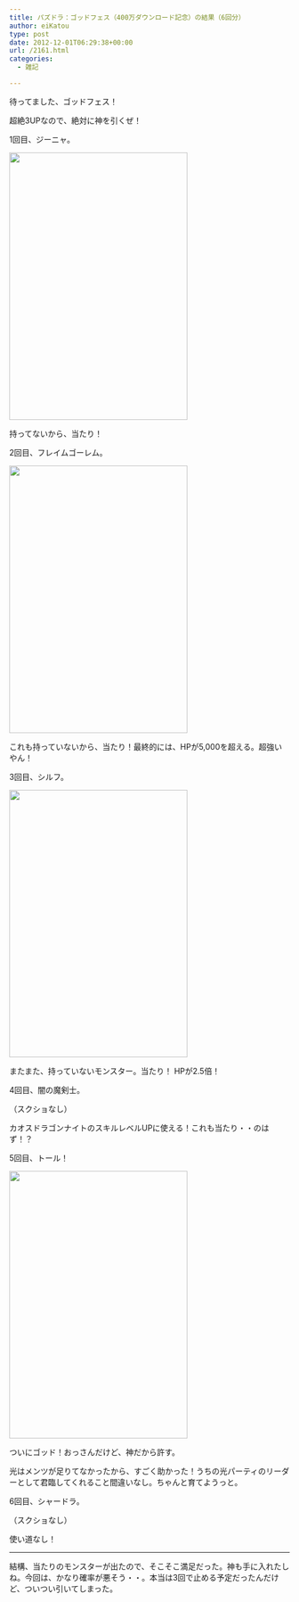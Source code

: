 ```yaml
---
title: パズドラ：ゴッドフェス（400万ダウンロード記念）の結果（6回分）
author: eiKatou
type: post
date: 2012-12-01T06:29:38+00:00
url: /2161.html
categories:
  - 雑記

---
```

待ってました、ゴッドフェス！
  
超絶3UPなので、絶対に神を引くぜ！

1回目、ジーニャ。
  
[<img src="http://eikatou.net/blog/wp-content/uploads/2012/12/9f6106717a4ff3cd18fc37026c09f669.jpg" alt="" title="20121201_paz_a" width="320" height="480" class="alignnone size-full wp-image-2163" srcset="/uploads/2012/12/9f6106717a4ff3cd18fc37026c09f669.jpg 320w, /uploads/2012/12/9f6106717a4ff3cd18fc37026c09f669-200x300.jpg 200w" sizes="(max-width: 320px) 100vw, 320px" />][1]
  
持ってないから、当たり！

<!--more-->

2回目、フレイムゴーレム。
  
[<img src="http://eikatou.net/blog/wp-content/uploads/2012/12/e870fff237f681c91c1a08125b2dd870.jpg" alt="" title="20121201_paz_b" width="320" height="480" class="alignnone size-full wp-image-2165" srcset="/uploads/2012/12/e870fff237f681c91c1a08125b2dd870.jpg 320w, /uploads/2012/12/e870fff237f681c91c1a08125b2dd870-200x300.jpg 200w" sizes="(max-width: 320px) 100vw, 320px" />][2]
  
これも持っていないから、当たり！最終的には、HPが5,000を超える。超強いやん！

3回目、シルフ。
  
[<img src="http://eikatou.net/blog/wp-content/uploads/2012/12/3afe7d2d79178a98e264bab83952d3fb.jpg" alt="" title="20121201_paz_c" width="320" height="480" class="alignnone size-full wp-image-2164" srcset="/uploads/2012/12/3afe7d2d79178a98e264bab83952d3fb.jpg 320w, /uploads/2012/12/3afe7d2d79178a98e264bab83952d3fb-200x300.jpg 200w" sizes="(max-width: 320px) 100vw, 320px" />][3]
  
またまた、持っていないモンスター。当たり！ HPが2.5倍！

4回目、闇の魔剣士。
  
（スクショなし）
  
カオスドラゴンナイトのスキルレベルUPに使える！これも当たり・・のはず！？

5回目、トール！
  
[<img src="http://eikatou.net/blog/wp-content/uploads/2012/12/IMG_1055.jpg" alt="" title="20121201_paz_d" width="320" height="480" class="alignnone size-full wp-image-2162" srcset="/uploads/2012/12/IMG_1055.jpg 320w, /uploads/2012/12/IMG_1055-200x300.jpg 200w" sizes="(max-width: 320px) 100vw, 320px" />][4]
  
ついにゴッド！おっさんだけど、神だから許す。
  
光はメンツが足りてなかったから、すごく助かった！うちの光パーティのリーダーとして君臨してくれること間違いなし。ちゃんと育てようっと。

6回目、シャードラ。
  
（スクショなし）
  
使い道なし！

* * *

結構、当たりのモンスターが出たので、そこそこ満足だった。神も手に入れたしね。今回は、かなり確率が悪そう・・。本当は3回で止める予定だったんだけど、ついつい引いてしまった。

 [1]: http://eikatou.net/blog/wp-content/uploads/2012/12/9f6106717a4ff3cd18fc37026c09f669.jpg
 [2]: http://eikatou.net/blog/wp-content/uploads/2012/12/e870fff237f681c91c1a08125b2dd870.jpg
 [3]: http://eikatou.net/blog/wp-content/uploads/2012/12/3afe7d2d79178a98e264bab83952d3fb.jpg
 [4]: http://eikatou.net/blog/wp-content/uploads/2012/12/IMG_1055.jpg
